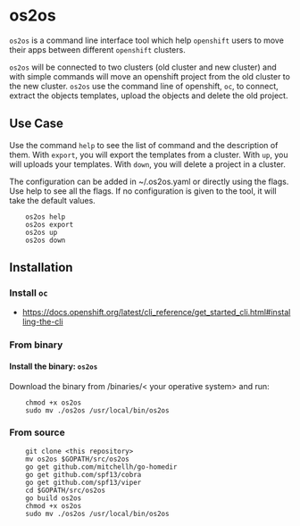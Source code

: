 
# os2os

`os2os` is a command line interface tool which help `openshift` users to move their apps
 between different `openshift` clusters.
 
 `os2os` will be connected to two clusters (old cluster and new cluster) and with simple commands will move
 an openshift project from the old cluster to the new cluster. `os2os` use the command line of openshift, `oc`, to 
 connect, extract the objects templates, upload the objects and delete the old project. 


## Use Case

Use the command `help` to see the list of command and the description of them.
With `export`, you will export the templates from a cluster.
With `up`, you will uploads your templates.
With `down`, you will delete a project in a cluster.

The configuration can be added in ~/.os2os.yaml or directly using the flags.
Use help to see all the flags.
If no configuration is given to the tool, it will take the default values.

```
    os2os help
    os2os export
    os2os up
    os2os down
```

## Installation

### Install `oc`

- https://docs.openshift.org/latest/cli_reference/get_started_cli.html#installing-the-cli

### From binary

#### Install the binary: `os2os`

Download the binary from /binaries/< your operative system> and run:

```
    chmod +x os2os
    sudo mv ./os2os /usr/local/bin/os2os
```

### From source
 
```
    git clone <this repository>
    mv os2os $GOPATH/src/os2os
    go get github.com/mitchellh/go-homedir
    go get github.com/spf13/cobra
    go get github.com/spf13/viper
    cd $GOPATH/src/os2os
    go build os2os
    chmod +x os2os
    sudo mv ./os2os /usr/local/bin/os2os
```